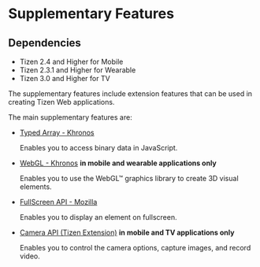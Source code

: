 # Supplementary Features

## Dependencies

- Tizen 2.4 and Higher for Mobile
- Tizen 2.3.1 and Higher for Wearable
- Tizen 3.0 and Higher for TV

The supplementary features include extension features that can be used in creating Tizen Web applications.

The main supplementary features are:

- [Typed Array - Khronos](./w3c/supplement/typedarray-w.md) 

  Enables you to access binary data in JavaScript.

- [WebGL - Khronos](./w3c/supplement/webgl-w.md) **in mobile and wearable applications only**	

  Enables you to use the WebGL™ graphics library to create 3D visual elements.

- [FullScreen API - Mozilla](./w3c/supplement/fullscreen-w.md) 	

  Enables you to display an element on fullscreen.

- [Camera API (Tizen Extension)](./w3c/supplement/camera-w.md) **in mobile and TV applications only**

  Enables you to control the camera options, capture images, and record video.
